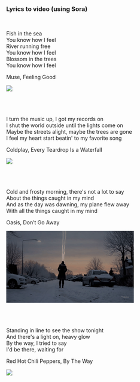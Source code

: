 

### Lyrics to video (using Sora)

<br>

Fish in the sea \
You know how I feel \
River running free \
You know how I feel \
Blossom in the trees \
You know how I feel

Muse, Feeling Good

<img src="./videos/gif_Fish in the sea You know how I feel.gif"/>


<br><br>

I turn the music up, I got my records on \
I shut the world outside until the lights come on \
Maybe the streets alight, maybe the trees are gone \
I feel my heart start beatin' to my favorite song

Coldplay, Every Teardrop Is a Waterfall


<img src="videos/gif_I turn the music up I got my records on.gif"/>


<br><br>


Cold and frosty morning, there's not a lot to say \
About the things caught in my mind \
And as the day was dawning, my plane flew away \
With all the things caught in my mind

Oasis, Don’t Go Away


<img src="./videos/gif_Cold and frosty morning.gif"/>


<br><br>

Standing in line to see the show tonight \
And there's a light on, heavy glow \
By the way, I tried to say \
I'd be there, waiting for

Red Hot Chili Peppers, By The Way

<img src="./videos/gif_Standing in line to see the show tonight.gif"/>

<br><br>

<br><br>